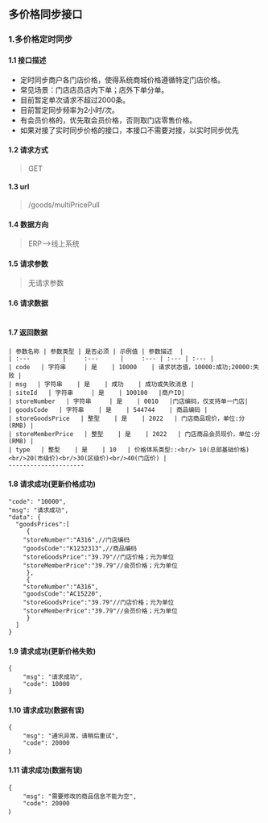 ## 多价格同步接口
### 1.多价格定时同步
#### 1.1 接口描述
* 定时同步商户各门店价格，使得系统商城价格遵循特定门店价格。
* 常见场景：门店店员店内下单；店外下单分单。
* 目前暂定单次请求不超过2000条。
* 目前暂定同步频率为2小时/次。
* 有会员价格的，优先取会员价格，否则取门店零售价格。
* 如果对接了实时同步价格的接口，本接口不需要对接，以实时同步优先
#### 1.2 请求方式
> GET
#### 1.3 url
> /goods/multiPricePull
#### 1.4 数据方向
> ERP-->线上系统
#### 1.5 请求参数
> 无请求参数
#### 1.6 请求数据
 ``` 

```
#### 1.7 返回数据
```
| 参数名称 | 参数类型 | 是否必须 | 示例值 | 参数描述  |
| :---         |     :---      |     :--- | :--- | :--- |
| code   | 字符串     | 是    | 10000    | 请求状态值，10000:成功;20000:失败 |
| msg   | 字符串    | 是    | 成功    | 成功或失败消息 |
| siteId   | 字符串     | 是    | 100100   |商户ID|
| storeNumber   | 字符串     | 是    | 0010   |门店编码，仅支持单一门店|
| goodsCode   | 字符串    | 是    | 544744    | 商品编码 |
| storeGoodsPrice   | 整型    | 是    | 2022   | 门店商品现价，单位:分(RMB) |
| storeMemberPrice   | 整型    | 是    | 2022   | 门店商品会员现价，单位:分(RMB) |
| type   | 整型    | 是    | 10   | 价格体系类型::<br/> 10(总部基础价格)<br/>20(市级价)<br/>30(区级价)<br/>40(门店价) |
--------------------- 
```
#### 1.8 请求成功(更新价格成功)
```
"code": "10000",
"msg": "请求成功",
"data": {
  "goodsPrices":[
     {
	"storeNumber":"A316",//门店编码
	"goodsCode":"K1232313",//商品编码
	"storeGoodsPrice":"39.79"//门店价格；元为单位
	"storeMemberPrice":"39.79"//会员价格；元为单位
     },
     {
	"storeNumber":"A316",
	"goodsCode":"AC15220",
	"storeGoodsPrice":"39.79"//门店价格；元为单位
	"storeMemberPrice":"39.79"//会员价格；元为单位
     }
  ]
}
```
#### 1.9 请求成功(更新价格失败)
```
{
    "msg": "请求成功",
    "code": 10000
}
```
#### 1.10 请求成功(数据有误)
```
{
    "msg": "通讯异常，请稍后重试",
    "code": 20000
｝
```
#### 1.11 请求成功(数据有误)
```
{
    "msg": "需要修改的商品信息不能为空",
    "code": 20000
｝
```
